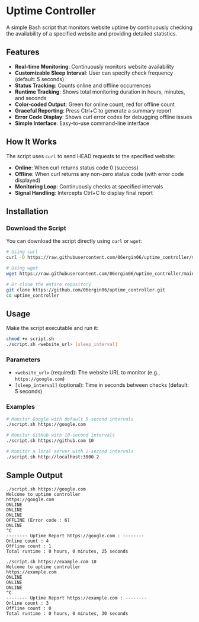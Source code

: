 # Uptime Controller

A simple Bash script that monitors website uptime by continuously checking the availability of a specified website and providing detailed statistics.

## Features

- **Real-time Monitoring**: Continuously monitors website availability
- **Customizable Sleep Interval**: User can specify check frequency (default: 5 seconds)
- **Status Tracking**: Counts online and offline occurrences
- **Runtime Tracking**: Shows total monitoring duration in hours, minutes, and seconds
- **Color-coded Output**: Green for online count, red for offline count
- **Graceful Reporting**: Press Ctrl+C to generate a summary report
- **Error Code Display**: Shows curl error codes for debugging offline issues
- **Simple Interface**: Easy-to-use command-line interface

## How It Works

The script uses `curl` to send HEAD requests to the specified website:

- **Online**: When curl returns status code 0 (success)
- **Offline**: When curl returns any non-zero status code (with error code displayed)
- **Monitoring Loop**: Continuously checks at specified intervals
- **Signal Handling**: Intercepts Ctrl+C to display final report

## Installation

### Download the Script

You can download the script directly using `curl` or `wget`:

```bash
# Using curl
curl -O https://raw.githubusercontent.com/06ergin06/uptime_controller/main/script.sh

# Using wget
wget https://raw.githubusercontent.com/06ergin06/uptime_controller/main/script.sh

# Or clone the entire repository
git clone https://github.com/06ergin06/uptime_controller.git
cd uptime_controller
```

## Usage

Make the script executable and run it:

```bash
chmod +x script.sh
./script.sh <website_url> [sleep_interval]
```

### Parameters

- `<website_url>` (required): The website URL to monitor (e.g., `https://google.com`)
- `[sleep_interval]` (optional): Time in seconds between checks (default: 5 seconds)

### Examples

```bash
# Monitor Google with default 5-second intervals
./script.sh https://google.com

# Monitor GitHub with 10-second intervals
./script.sh https://github.com 10

# Monitor a local server with 2-second intervals
./script.sh http://localhost:3000 2
```

## Sample Output

```text
./script.sh https://google.com
Welcome to uptime controller
https://google.com
ONLINE
ONLINE
ONLINE
OFFLINE (Error code : 6)
ONLINE
^C
-------- Uptime Report https://google.com : --------
Online count : 4
Offline count : 1
Total runtime : 0 hours, 0 minutes, 25 seconds
```

```text
./script.sh https://example.com 10
Welcome to uptime controller
https://example.com
ONLINE
ONLINE
ONLINE
^C
-------- Uptime Report https://example.com : --------
Online count : 3
Offline count : 0
Total runtime : 0 hours, 0 minutes, 30 seconds
```
